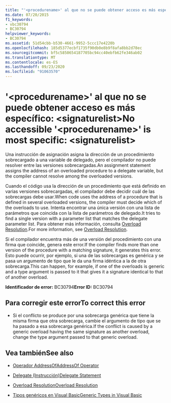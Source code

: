 ```yaml
---
title: "'<procedurename>' al que no se puede obtener acceso es más específico: <signaturelist>"
ms.date: 07/20/2015
f1_keywords:
- vbc30794
- BC30794
helpviewer_keywords:
- BC30794
ms.assetid: 51d54cbb-b530-4661-9952-5ccc17e4220b
ms.openlocfilehash: 185d5377ecbf1735f90db0e8b9f8afa8bb2d78ec
ms.sourcegitcommit: bf5c5850654187705bc94cc40ebfb62fe346ab02
ms.translationtype: MT
ms.contentlocale: es-ES
ms.lasthandoff: 09/23/2020
ms.locfileid: "91063570"
---
```

# <a name="no-accessible-procedurename-is-most-specific-signaturelist"></a><span data-ttu-id="ba83c-102">'\<procedurename>' al que no se puede obtener acceso es más específico: \<signaturelist></span><span class="sxs-lookup"><span data-stu-id="ba83c-102">No accessible '\<procedurename>' is most specific: \<signaturelist></span></span>

<span data-ttu-id="ba83c-103">Una instrucción de asignación asigna la dirección de un procedimiento sobrecargado a una variable de delegado, pero el compilador no puede resolver entre las versiones sobrecargadas.</span><span class="sxs-lookup"><span data-stu-id="ba83c-103">An assignment statement assigns the address of an overloaded procedure to a delegate variable, but the compiler cannot resolve among the overloaded versions.</span></span>  
  
 <span data-ttu-id="ba83c-104">Cuando el código usa la dirección de un procedimiento que está definido en varias versiones sobrecargadas, el compilador debe decidir cuál de las sobrecargas debe usar.</span><span class="sxs-lookup"><span data-stu-id="ba83c-104">When code uses the address of a procedure that is defined in several overloaded versions, the compiler must decide which of the overloads to use.</span></span> <span data-ttu-id="ba83c-105">Intenta encontrar una única versión con una lista de parámetros que coincida con la lista de parámetros de delegado.</span><span class="sxs-lookup"><span data-stu-id="ba83c-105">It tries to find a single version with a parameter list that matches the delegate parameter list.</span></span> <span data-ttu-id="ba83c-106">Para obtener más información, consulta [Overload Resolution](../programming-guide/language-features/procedures/overload-resolution.md).</span><span class="sxs-lookup"><span data-stu-id="ba83c-106">For more information, see [Overload Resolution](../programming-guide/language-features/procedures/overload-resolution.md).</span></span>  
  
 <span data-ttu-id="ba83c-107">Si el compilador encuentra más de una versión del procedimiento con una firma que coincide, genera este error.</span><span class="sxs-lookup"><span data-stu-id="ba83c-107">If the compiler finds more than one version of the procedure with a matching signature, it generates this error.</span></span> <span data-ttu-id="ba83c-108">Esto puede ocurrir, por ejemplo, si una de las sobrecargas es genérica y se pasa un argumento de tipo que le da una firma idéntica a la de otra sobrecarga.</span><span class="sxs-lookup"><span data-stu-id="ba83c-108">This can happen, for example, if one of the overloads is generic and a type argument is passed to it that gives it a signature identical to that of another overload.</span></span>  
  
 <span data-ttu-id="ba83c-109">**Identificador de error:** BC30794</span><span class="sxs-lookup"><span data-stu-id="ba83c-109">**Error ID:** BC30794</span></span>  
  
## <a name="to-correct-this-error"></a><span data-ttu-id="ba83c-110">Para corregir este error</span><span class="sxs-lookup"><span data-stu-id="ba83c-110">To correct this error</span></span>  
  
- <span data-ttu-id="ba83c-111">Si el conflicto se produce por una sobrecarga genérica que tiene la misma firma que otra sobrecarga, cambie el argumento de tipo que se ha pasado a esa sobrecarga genérica.</span><span class="sxs-lookup"><span data-stu-id="ba83c-111">If the conflict is caused by a generic overload having the same signature as another overload, change the type argument passed to that generic overload.</span></span>  
  
## <a name="see-also"></a><span data-ttu-id="ba83c-112">Vea también</span><span class="sxs-lookup"><span data-stu-id="ba83c-112">See also</span></span>

- [<span data-ttu-id="ba83c-113">Operador AddressOf</span><span class="sxs-lookup"><span data-stu-id="ba83c-113">AddressOf Operator</span></span>](../language-reference/operators/addressof-operator.md)
- [<span data-ttu-id="ba83c-114">Delegate (Instrucción)</span><span class="sxs-lookup"><span data-stu-id="ba83c-114">Delegate Statement</span></span>](../language-reference/statements/delegate-statement.md)

- [<span data-ttu-id="ba83c-115">Overload Resolution</span><span class="sxs-lookup"><span data-stu-id="ba83c-115">Overload Resolution</span></span>](../programming-guide/language-features/procedures/overload-resolution.md)
- [<span data-ttu-id="ba83c-116">Tipos genéricos en Visual Basic</span><span class="sxs-lookup"><span data-stu-id="ba83c-116">Generic Types in Visual Basic</span></span>](../programming-guide/language-features/data-types/generic-types.md)
